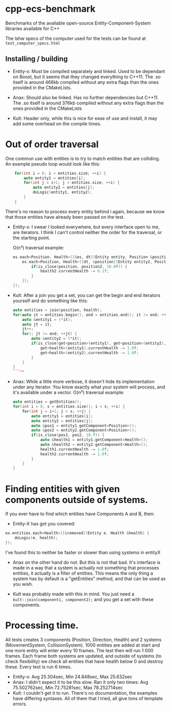 # cpp-ecs-benchmark
Benchmarks of the available open-source Entity-Component-System libraries available for C++

The lshw specs of the computer used for the tests can be found at `test_computer_specs.html`

## Installing / building

- Entity-x:
    Must be compiled separately and linked. Used to be dependant on Boost, but it seems that they changed everything to C++11.
    The .so itself is around 466kb compiled without any extra flags than the ones provided in the CMakeLists.

- Anax:
    Should also be linked. Has no further dependencies but C++11.
    The .so itself is around 376kb compiled without any extra flags than the ones provided in the CMakeLists

- Kult:
    Header only, while this is nice for ease of use and install, it may add some overhead on the compile times.

# Out of order traversal

One common use with entities is to try to match entities that are colliding.
An example pseudo loop would look like this:
```c++
    for(int i = 0; i < entities.size; ++i) {
        auto entity1 = entities[i];
        for(int j = i+1; j < entities.size; ++i) {
            auto entity2 = entities[j];
            doLogic(entity1, entity2);
        }
    }
```
There's no reason to process every entity behind i again, because we know that those entities have already been passed
on the test.

- Entity-x:
    I swear I looked everywhere, but every interface open to me, are iterators. I think I can't control neither the order
    for the traversal, or the starting point.

    O(n²) traversal example:
    ```c++
    es.each<Position, Health>([&es, dt](Entity entity, Position &position, Health &health) {
        es.each<Position, Health>([dt, &position](Entity entity2, Position &position2, Health &health2){
            if(is_close(position, position2, 10.0f)) {
                health2.currentHealth -= 0.1f;
            }
        });
    });
    ```
- Kult:
    After a join you get a set, you can get the begin and end iterators yourself and do something like this:

    ```c++
    auto entities = join(position, health);
    for(auto it = entities.begin(), end = entities.end(); it != end; ++it) {
        auto &entity1 = (*it);
        auto jt = it;
        jt++;
        for(; jt != end; ++jt) {
            auto &entity2 = (*it);
            if(is_close(get<position>(entity1), get<position>(entity2), 10.f)) {
                get<health>(entity1).currentHealth -= 1.0f;
                get<health>(entity2).currentHealth -= 1.0f;
            }
        }
    }
    ```**
- Anax:
    While a little more verbose, it doesn't hide its implementation under any iterator. You know exactly what your system will process, and it's available under a vector.
    O(n²) traversal example:
    ```c++
    auto entities = getEntities();
    for(int i = 0, s = entities.size(); i < s; ++i) {
        for(int j = i+1; j < s; ++j) {
            auto entity1 = entities[i];
            auto entity2 = entities[j];
            auto &pos1 = entity1.getComponent<Position>();
            auto &pos2 = entity2.getComponent<Position>();
            if(is_close(pos1, pos2, 10.f)) {
                auto &health1 = entity1.getComponent<Health>();
                auto &health2 = entity2.getComponent<Health>();
                health1.currentHealth -= 1.0f;
                health2.currentHealth -= 1.0f;
            }
        }
    }
    ```

# Finding entities with given components outside of systems.
If you ever have to find which entities have Components A and B, then:

- Entity-X has got you covered:
```cpp
ex.entities.each<Health>([&removed](Entity e, Health &health) {
    doLogic(e, health);
});
```
I've found this to neither be faster or slower than using systems in entityX

- Anax on the other hand do not. But this is not that bad.
It's interface is made in a way that a system is actually not something that processes entities, it actually is a filter of entities. This means the only thing a system has by default is a "getEntities" method, and that can be used as you wish.

- Kult was probably made with this in mind. You just need a `kult::join(component1, component2);` and you get a set with these components.

# Processing time.

All tests creates 3 components (Position, Direction, Health) and 2 systems (MovementSystem, CollisionSystem).
1000 entities are added at start and one more entity will enter every 10 frames.
The test then will run 1 000 frames. Each frame both systems are updated, and outside of systems (to check flexibility)
we check all entities that have health below 0 and destroy these.
Every test is run 6 times.

- Entity-x: Avg 25.304sec, Min 24.848sec, Max 25.632sec
- Anax: I didn't expect it to be this slow. Ran it only two times: Avg 75.502762sec, Min 72.75281sec, Max 78.252714sec
- Kult: I couldn't get it to run. There's no documentation, the examples have differing syntaxes. All of them that I tried, all give tons of template errors.
